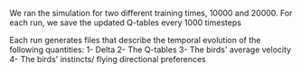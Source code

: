 We ran the simulation for two different training times, 10000 and 20000. For each run, we save the updated Q-tables every 1000 timesteps

Each run generates files that describe the temporal evolution of the following quantities:
1- Delta
2- The Q-tables
3- The birds' average velocity
4- The birds' instincts/ flying directional preferences

